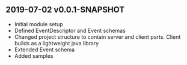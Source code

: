 ## 2019-07-02 v0.0.1-SNAPSHOT
* Initial module setup
* Defined EventDescriptor and Event schemas
* Changed project structure to contain server and client parts. Client builds as a lightweight java library
* Extended Event schema
* Added samples

